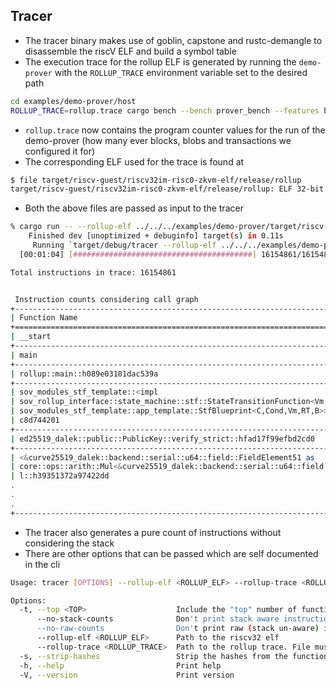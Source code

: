 ## Tracer

- The tracer binary makes use of goblin, capstone and rustc-demangle to disassemble the riscV ELF and build a symbol table
- The execution trace for the rollup ELF is generated by running the `demo-prover` with the `ROLLUP_TRACE` environment variable set to the desired path

```bash
cd examples/demo-prover/host
ROLLUP_TRACE=rollup.trace cargo bench --bench prover_bench --features bench
```

- `rollup.trace` now contains the program counter values for the run of the demo-prover (how many ever blocks, blobs and transactions we configured it for)
- The corresponding ELF used for the trace is found at

```bash
$ file target/riscv-guest/riscv32im-risc0-zkvm-elf/release/rollup
target/riscv-guest/riscv32im-risc0-zkvm-elf/release/rollup: ELF 32-bit LSB executable, UCB RISC-V, soft-float ABI, version 1 (SYSV), statically linked, with debug_info, not stripped
```

- Both the above files are passed as input to the tracer

```bash
% cargo run -- --rollup-elf ../../../examples/demo-prover/target/riscv-guest/riscv32im-risc0-zkvm-elf/release/rollup --rollup-trace ../../../examples/demo-prover/rollup.trace
    Finished dev [unoptimized + debuginfo] target(s) in 0.11s
     Running `target/debug/tracer --rollup-elf ../../../examples/demo-prover/target/riscv-guest/riscv32im-risc0-zkvm-elf/release/rollup --rollup-trace ../../../examples/demo-prover/rollup.trace`
  [00:01:04] [########################################] 16154861/16154861 (0s)

Total instructions in trace: 16154861


 Instruction counts considering call graph
+--------------------------------------------------------------------------------------------+-------------------+
| Function Name                                                                              | Instruction Count |
+============================================================================================+===================+
| __start                                                                                    | 16154854          |
+--------------------------------------------------------------------------------------------+-------------------+
| main                                                                                       | 16153565          |
+--------------------------------------------------------------------------------------------+-------------------+
| rollup::main::h089e03181dac539a                                                            | 16153559          |
+--------------------------------------------------------------------------------------------+-------------------+
| sov_modules_stf_template::<impl                                                            | 15350436          |
| sov_rollup_interface::state_machine::stf::StateTransitionFunction<Vm,B> for                |                   |
| sov_modules_stf_template::app_template::StfBlueprint<C,Cond,Vm,RT,B>>::apply_slot::h820293d |                   |
| c8d744201                                                                                  |                   |
+--------------------------------------------------------------------------------------------+-------------------+
| ed25519_dalek::public::PublicKey::verify_strict::hfad17f99efbd2cd0                         | 13528566          |
+--------------------------------------------------------------------------------------------+-------------------+
| <&curve25519_dalek::backend::serial::u64::field::FieldElement51 as                         | 8295218           |
| core::ops::arith::Mul<&curve25519_dalek::backend::serial::u64::field::FieldElement51>>::mu |                   |
| l::h39351372a97422dd                                                                       |                   |
.
.
.
+--------------------------------------------------------------------------------------------+-------------------+
```

- The tracer also generates a pure count of instructions without considering the stack
- There are other options that can be passed which are self documented in the cli

```bash
Usage: tracer [OPTIONS] --rollup-elf <ROLLUP_ELF> --rollup-trace <ROLLUP_TRACE>

Options:
  -t, --top <TOP>                    Include the "top" number of functions [default: 30]
      --no-stack-counts              Don't print stack aware instruction counts
      --no-raw-counts                Don't print raw (stack un-aware) instruction counts
      --rollup-elf <ROLLUP_ELF>      Path to the riscv32 elf
      --rollup-trace <ROLLUP_TRACE>  Path to the rollup trace. File must be one u64 program counter per line
  -s, --strip-hashes                 Strip the hashes from the function name while printing
  -h, --help                         Print help
  -V, --version                      Print version

```
